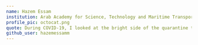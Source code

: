 ```yaml
---
name: Hazem Essam
institution: Arab Academy for Science, Technology and Maritime Transport
profile_pic: octocat.png
quote: During COVID-19, I looked at the bright side of the quarantine that I have more time to learn new stuff.
github_user: hazemessamm
---
```


